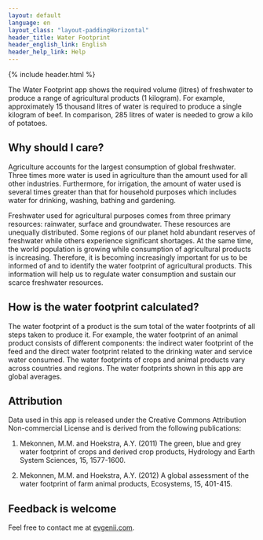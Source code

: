 ```yaml
---
layout: default
language: en
layout_class: "layout-paddingHorizontal"
header_title: Water Footprint
header_english_link: English
header_help_link: Help
---
```


{% include header.html %}

The Water Footprint app shows the required volume (litres) of freshwater to produce a range of agricultural products (1 kilogram). For example, approximately 15 thousand litres of water is required to produce a single kilogram of beef. In comparison, 285 litres of water is needed to grow a kilo of potatoes.


## Why should I care?

Agriculture accounts for the largest consumption of global freshwater. Three times more water is used in agriculture than the amount used for all other industries. Furthermore, for irrigation, the amount of water used is several times greater than that for household purposes which includes water for drinking, washing, bathing and gardening.

Freshwater used for agricultural purposes comes from three primary resources: rainwater, surface and groundwater. These resources are unequally distributed. Some regions of our planet hold abundant reserves of freshwater while others experience significant shortages. At the same time, the world population is growing while consumption of agricultural products is increasing. Therefore, it is becoming increasingly important for us to be informed of and to identify the water footprint of agricultural products. This information will help us to regulate water consumption and sustain our scarce freshwater resources.


## How is the water footprint calculated?

The water footprint of a product is the sum total of the water footprints of all steps taken to produce it. For example, the water footprint of an animal product consists of different components: the indirect water footprint of the feed and the direct water footprint related to the drinking water and service water consumed. The water footprints of crops and animal products vary across countries and regions. The water footprints shown in this app are global averages.


## Attribution

Data used in this app is released under the Creative Commons Attribution Non-commercial License and is derived from the following publications:

1) Mekonnen, M.M. and Hoekstra, A.Y. (2011) The green, blue and grey water footprint of crops and derived crop products, Hydrology and Earth System Sciences, 15, 1577-1600.

2) Mekonnen, M.M. and Hoekstra, A.Y. (2012) A global assessment of the water footprint of farm animal products, Ecosystems, 15, 401-415.


## Feedback is welcome

Feel free to contact me at [evgenii.com](http://evgenii.com).